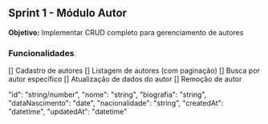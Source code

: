 ## Sprint 1 - Módulo Autor

**Objetivo:** Implementar CRUD completo para gerenciamento de autores

### Funcionalidades

[] Cadastro de autores
[] Listagem de autores (com paginação)
[] Busca por autor específico
[] Atualização de dados do autor
[] Remoção de autor

  "id": "string/number",
  "nome": "string",
  "biografia": "string",
  "dataNascimento": "date",
  "nacionalidade": "string",
  "createdAt": "datetime",
  "updatedAt": "datetime"
